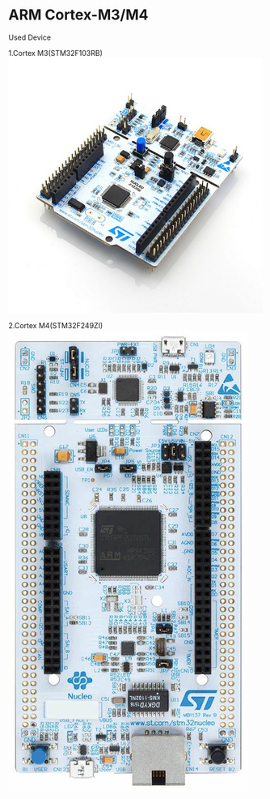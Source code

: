 # ARM Cortex-M3/M4
 Used Device
 
 1.Cortex M3(STM32F103RB)
 ![Alt text](/image/1.PNG)
 
 2.Cortex M4(STM32F249ZI)
 ![Alt text](/image/2.PNG)
